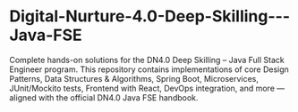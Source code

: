 # Digital-Nurture-4.0-Deep-Skilling---Java-FSE
Complete hands-on solutions for the DN4.0 Deep Skilling – Java Full Stack Engineer program. This repository contains implementations of core Design Patterns, Data Structures &amp; Algorithms, Spring Boot, Microservices, JUnit/Mockito tests, Frontend with React, DevOps integration, and more — aligned with the official DN4.0 Java FSE handbook.
